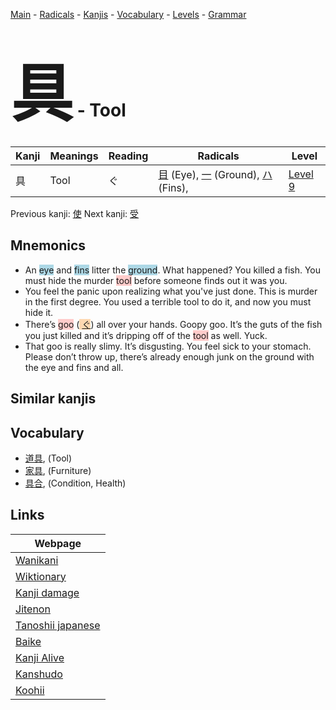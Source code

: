 <style> bigfont {font-size: 100px}</style>
[Main](../README.md) -
[Radicals](../radicals.md) -
[Kanjis](../kanjis.md) -
[Vocabulary](../vocabulary.md) -
[Levels](../levels.md) -
[Grammar](../grammar.md)
# <bigfont> 具</bigfont> - Tool 

| Kanji | Meanings | Reading | Radicals | Level |
| --- | --- | --- | --- | --- |
| 具 | Tool | ぐ | [目](../radicals/目.md) (Eye), [一](../radicals/一.md) (Ground), [ハ](../radicals/ハ.md) (Fins),  | [Level 9](../levels/wk_level9.md) |

Previous kanji: [使](使.md) Next kanji: [受](受.md) 

## Mnemonics
 * An <span style="background-color:#ADD8E6"> eye</span> and <span style="background-color:#ADD8E6"> fins</span> litter the <span style="background-color:#ADD8E6"> ground</span>. What happened? You killed a fish. You must hide the murder <span style="background-color:#ffcccb"> tool</span> before someone finds out it was you.
* You feel the panic upon realizing what you've just done. This is murder in the first degree. You used a terrible tool to do it, and now you must hide it.
* There’s <span style="background-color:#ffcccb"> goo</span> (<span style="background-color:#fed8b1"> [ぐ](https://jisho.org/search/ぐ)</span>) all over your hands. Goopy goo. It’s the guts of the fish you just killed and it’s dripping off of the <span style="background-color:#ffcccb"> tool</span> as well. Yuck.
* That goo is really slimy. It’s disgusting. You feel sick to your stomach. Please don’t throw up, there’s already enough junk on the ground with the eye and fins and all.


## Similar kanjis
 


## Vocabulary
 * [道具](../vocabulary/具.md), (Tool)
* [家具](../vocabulary/具.md), (Furniture)
* [具合](../vocabulary/具.md), (Condition, Health)



## Links 

| Webpage |
| --- |
| [Wanikani          ](https://www.wanikani.com/kanji/具) |
| [Wiktionary        ](https://en.wiktionary.org/wiki/具) |
| [Kanji damage      ](http://www.kanjidamage.com/kanji/search?utf8=✓&q=具) |
| [Jitenon           ](https://jitenon.com/kanji/具) |
| [Tanoshii japanese ](https://www.tanoshiijapanese.com/dictionary/kanji.cfm?k=具) |
| [Baike             ](https://baike.baidu.com/item/具) |
| [Kanji Alive       ](https://app.kanjialive.com/具) |
| [Kanshudo          ](https://www.kanshudo.com/searchmn?q=具) |
| [Koohii            ](https://kanji.koohii.com/study/kanji/具) |
